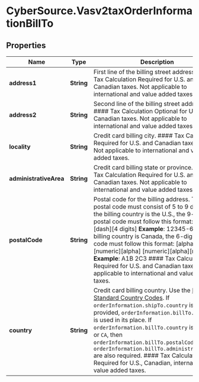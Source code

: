 # CyberSource.Vasv2taxOrderInformationBillTo

## Properties
Name | Type | Description | Notes
------------ | ------------- | ------------- | -------------
**address1** | **String** | First line of the billing street address.  #### Tax Calculation Required for U.S. and Canadian taxes. Not applicable to international and value added taxes.  | [optional] 
**address2** | **String** | Second line of the billing street address.  #### Tax Calculation Optional for U.S. and Canadian taxes. Not applicable to international and value added taxes.  | [optional] 
**locality** | **String** | Credit card billing city.  #### Tax Calculation Required for U.S. and Canadian taxes only. Not applicable to international and value added taxes.  | [optional] 
**administrativeArea** | **String** | Credit card billing state or province.  #### Tax Calculation Required for U.S. and Canadian taxes. Not applicable to international and value added taxes.  | [optional] 
**postalCode** | **String** | Postal code for the billing address. The postal code must consist of 5 to 9 digits. If the billing country is the U.S., the 9-digit postal code must follow this format:  [5 digits][dash][4 digits]  **Example**: 12345-6789  If the billing country is Canada, the 6-digit postal code must follow this format:  [alpha][numeric][alpha] [numeric][alpha][numeric]  **Example**: A1B 2C3  #### Tax Calculation Required for U.S. and Canadian taxes. Not applicable to international and value added taxes.  | [optional] 
**country** | **String** | Credit card billing country. Use the [ISO Standard Country Codes](https://developer.cybersource.com/library/documentation/sbc/quickref/countries_alpha_list.pdf).  If `orderInformation.shipTo.country` is not provided, `orderInformation.billTo.country` is used in its place. If  `orderInformation.billTo.country` is set to `US` or `CA`, then `orderInformation.billTo.postalCode` and `orderInformation.billTo.administrativeArea` are also required.  #### Tax Calculation Required for U.S., Canadian, international and value added taxes.  | [optional] 


